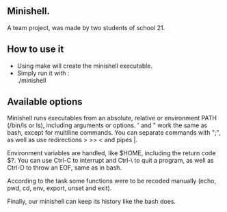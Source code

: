 ## Minishell. 
A team project, was made by two students of school 21.
## How to use it
- Using make will create the minishell executable.
- Simply run it with :  
./minishell
## Available options

Minishell runs executables from an absolute, relative or environment PATH (/bin/ls or ls), including arguments or options. ' and " work the same as bash, except for multiline commands.
You can separate commands with ";", as well as use redirections > >> < and pipes |.

Environment variables are handled, like $HOME, including the return code $?.
You can use Ctrl-C to interrupt and Ctrl-\ to quit a program, as well as Ctrl-D to throw an EOF, same as in bash.

According to the task some functions were to be recoded manually (echo, pwd, cd, env, export, unset and exit). 

Finally, our minishell can keep its history like the bash does.
